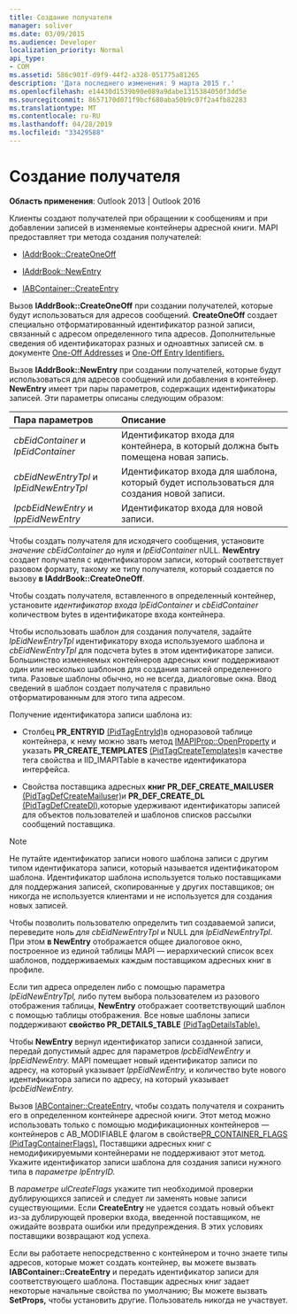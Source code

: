```yaml
---
title: Создание получателя
manager: soliver
ms.date: 03/09/2015
ms.audience: Developer
localization_priority: Normal
api_type:
- COM
ms.assetid: 586c901f-d9f9-44f2-a328-051775a81265
description: 'Дата последнего изменения: 9 марта 2015 г.'
ms.openlocfilehash: e14430d1539b90e089a9dabe1315384050f3dd5e
ms.sourcegitcommit: 8657170d071f9bcf680aba50b9c07f2a4fb82283
ms.translationtype: MT
ms.contentlocale: ru-RU
ms.lasthandoff: 04/28/2019
ms.locfileid: "33429588"
---
```

# <a name="creating-a-recipient"></a>Создание получателя

  
  
**Область применения**: Outlook 2013 | Outlook 2016 
  
Клиенты создают получателей при обращении к сообщениям и при добавлении записей в изменяемые контейнеры адресной книги. MAPI предоставляет три метода создания получателей:
  
- [IAddrBook::CreateOneOff](iaddrbook-createoneoff.md)
    
- [IAddrBook::NewEntry](iaddrbook-newentry.md)
    
- [IABContainer::CreateEntry](iabcontainer-createentry.md)
    
Вызов **IAddrBook::CreateOneOff** при создании получателей, которые будут использоваться для адресов сообщений. **CreateOneOff** создает специально отформатированный идентификатор разной записи, связанный с адресом определенного типа адресов. Дополнительные сведения об идентификаторах разных и одноавтных записей см. в документе [One-Off Addresses](one-off-addresses.md) и [One-Off Entry Identifiers.](one-off-entry-identifiers.md)
  
Вызов **IAddrBook::NewEntry** при создании получателей, которые будут использоваться для адресов сообщений или добавления в контейнер. **NewEntry** имеет три пары параметров, содержащих идентификаторы записей. Эти параметры описаны следующим образом: 
  
|**Пара параметров**|**Описание**|
|:-----|:-----|
| _cbEidContainer_ и  _lpEidContainer_ <br/> |Идентификатор входа для контейнера, в который должна быть помещена новая запись.  <br/> |
| _cbEidNewEntryTpl_ и  _lpEidNewEntryTpl_ <br/> |Идентификатор входа для шаблона, который будет использоваться для создания новой записи.  <br/> |
| _lpcbEidNewEntry_ и  _lppEidNewEntry_ <br/> |Идентификатор входа для новой записи.  <br/> |
   
Чтобы создать получателя для исходячего сообщения, установите  _значение cbEidContainer_ до нуля и  _lpEidContainer_ nULL. **NewEntry** создает получателя с идентификатором записи, который соответствует разовом формату, такому же типу получателя, который создается по вызову **в IAddrBook::CreateOneOff**. 
  
Чтобы создать получателя, вставленного в определенный контейнер, установите  _идентификатор входа lpEidContainer_ и  _cbEidContainer_ количеством bytes в идентификаторе входа контейнера. 
  
Чтобы использовать шаблон для создания получателя, задайте  _lpEidNewEntryTpl_ идентификатору входа используемого шаблона и  _cbEidNewEntryTpl_ для подсчета bytes в этом идентификаторе записи. Большинство изменяемых контейнеров адресных книг поддерживают один или несколько шаблонов для создания записей определенного типа. Разовые шаблоны обычно, но не всегда, диалоговые окна. Ввод сведений в шаблон создает получателя с правильно отформатированным для этого типа адресом. 
  
Получение идентификатора записи шаблона из:
  
- Столбец **PR_ENTRYID** [(PidTagEntryId)](pidtagentryid-canonical-property.md)в одноразовой таблице контейнера, к нему можно звать метод [IMAPIProp::OpenProperty](imapiprop-openproperty.md) и указать **PR_CREATE_TEMPLATES** [(PidTagCreateTemplates)](pidtagcreatetemplates-canonical-property.md)в качестве тега свойства и IID_IMAPITable в качестве идентификатора интерфейса. 
    
- Свойства поставщика адресных **книг PR_DEF_CREATE_MAILUSER** [(PidTagDefCreateMailuser)](pidtagdefcreatemailuser-canonical-property.md)и **PR_DEF_CREATE_DL** [(PidTagDefCreateDl),](pidtagdefcreatedl-canonical-property.md)которые удерживают идентификаторы записей для объектов пользователей и шаблонов списков рассылки сообщений поставщика. 
    
> [!NOTE]
> Не путайте идентификатор записи нового шаблона записи с другим типом идентификатора записи, который называется идентификатором шаблона. Идентификатор шаблона используется только поставщиками для поддержания записей, скопированные у других поставщиков; он никогда не используется клиентами и не используется для создания новых записей. 
  
Чтобы позволить пользователю определить тип создаваемой записи, переведите ноль  _для cbEidNewEntryTpl_ и NULL для  _lpEidNewEntryTpl_. При этом **в NewEntry** отображается общее диалоговое окно, построенное из единой таблицы MAPI — иерархический список всех шаблонов, поддерживаемых каждым поставщиком адресных книг в профиле. 
  
Если тип адреса определен либо с помощью параметра  _lpEidNewEntryTpl,_ либо путем выбора пользователем из разового отображения таблицы, **NewEntry** отображает соответствующий шаблон с помощью таблицы отображения. Все новые шаблоны записи поддерживают **свойство PR_DETAILS_TABLE** [(PidTagDetailsTable).](pidtagdetailstable-canonical-property.md) 
  
Чтобы **NewEntry** вернул идентификатор записи созданной записи, передай допустимый адрес для параметров _lpcbEidNewEntry_ и _lppEidNewEntry._ MAPI помещает новый идентификатор записи по адресу, на который указывает _lppEidNewEntry,_ и количество byte нового идентификатора записи по адресу, на который указывает _lpcbEidNewEntry._
  
Вызов [IABContainer::CreateEntry,](iabcontainer-createentry.md) чтобы создать получателя и сохранить его в определенном контейнере адресной книги. Этот метод можно использовать только с помощью модификационных контейнеров —  контейнеров с AB_MODIFIABLE флагом в свойстве[PR_CONTAINER_FLAGS (PidTagContainerFlags).](pidtagcontainerflags-canonical-property.md) Поставщики адресных книг с немодификируемыми контейнерами не поддерживают этот метод. Укажите идентификатор записи шаблона для создания записи нужного типа в _параметре lpEntryID._ 
  
В  _параметре ulCreateFlags_ укажите тип необходимой проверки дублирующихся записей и следует ли заменять новые записи существующими. Если **CreateEntry** не удается создать новый объект из-за дублирующей проверки входа, введенной поставщиком, не ожидайте возврата ошибки или предупреждения. В этих условиях поставщики возвращают код успеха. 
  
Если вы работаете непосредственно с контейнером и точно знаете типы адресов, которые может создать контейнер, вы можете вызвать **IABContainer::CreateEntry** и передать идентификатор записи для соответствующего шаблона. Поставщик адресных книг задает некоторые начальные свойства по умолчанию; Вы можете вызвать **SetProps,** чтобы установить другие. Пользователь никогда не участвует. 
  

